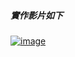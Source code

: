<h5>實作影片如下</h5>

[![image](https://github.com/user-attachments/assets/c4d2851e-1416-4bee-ba12-4db3651c4a9a)](https://www.youtube.com/shorts/m1KxuCVi8Ms)
